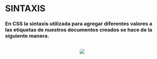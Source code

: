 # SINTAXIS

### En CSS la sintaxis utilizada para agregar diferentes valores a las etiquetas de nuestros documentos creados se hace de la siguiente manera.
<br>
<div  align="center" >
<img src="https://github.com/judali05/CSS-3/assets/129390687/702238d2-c61d-4d97-a002-71e4e24227f3" >
</div>



